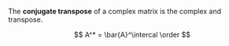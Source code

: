 The **conjugate transpose** of a complex matrix is the complex and transpose.

$$
A^* = \bar{A}^\intercal \order
$$
